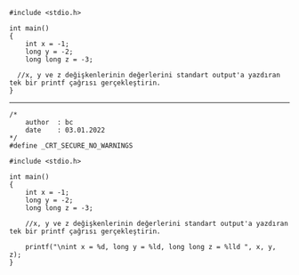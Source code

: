 
```
#include <stdio.h>

int main()
{
	int x = -1;
	long y = -2;
	long long z = -3;

  //x, y ve z değişkenlerinin değerlerini standart output'a yazdıran tek bir printf çağrısı gerçekleştirin.
}

````
------------------------------------------------------------------------------------------------------------
````
/*	
	author	: bc
	date	: 03.01.2022
*/
#define _CRT_SECURE_NO_WARNINGS

#include <stdio.h>

int main()
{
	int x = -1;
	long y = -2;
	long long z = -3;

	//x, y ve z değişkenlerinin değerlerini standart output'a yazdıran tek bir printf çağrısı gerçekleştirin.

	printf("\nint x = %d, long y = %ld, long long z = %lld ", x, y, z);
}
````
